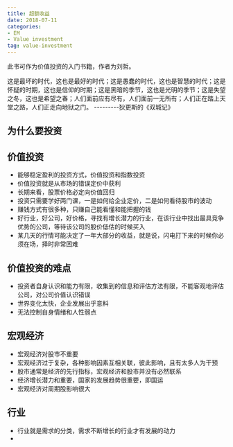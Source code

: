 ```yaml
---
title: 超额收益
date: 2018-07-11 
categories: 
- EM
- Value investment
tag: value-investment 
---
```


此书可作为价值投资的入门书籍，作者为刘哲。    
   
这是最坏的时代，这也是最好的时代；这是愚蠢的时代，这也是智慧的时代；这是怀疑的时期，这也是信仰的时期；这是黑暗的季节，这也是光明的季节；这是失望之冬，这也是希望之春；人们面前应有尽有，人们面前一无所有；人们正在踏上天堂之路，人们正走向地狱之门。
---------狄更斯的《双城记》

<!--more-->
## 为什么要投资


## 价值投资
* 能够稳定盈利的投资方式，价值投资和指数投资
* 价值投资就是从市场的错误定价中获利
* 长期来看，股票价格必定向价值回归
* 投资只需要学好两门课，一是如何给企业定价，二是如何看待股市的波动
* 赚钱方式有很多种，只赚自己能看懂和能把握的钱
* 好行业，好公司，好价格，寻找有增长潜力的行业，在该行业中找出最具竞争优势的公司，等待该公司的股价低估的时候买入
* 某几天的行情可能决定了一年大部分的收益，就是说，闪电打下来的时候你必须在场，择时非常困难

## 价值投资的难点
* 投资者自身认识和能力有限，收集到的信息和评估方法有限，不能客观地评估公司，对公司价值认识错误
* 世界变化太快，企业发展出乎意料
* 无法控制自身情绪和人性弱点

## 宏观经济
* 宏观经济对股市不重要
* 宏观经济过于复杂，各种影响因素互相关联，彼此影响，且有太多人为干预
* 股市通常是经济的先行指标，宏观经济和股市并没有必然联系
* 经济增长潜力和重要，国家的发展趋势很重要，即国运
* 宏观经济对周期股影响很大  

## 行业
* 行业就是需求的分类，需求不断增长的行业才有发展的动力
* 
